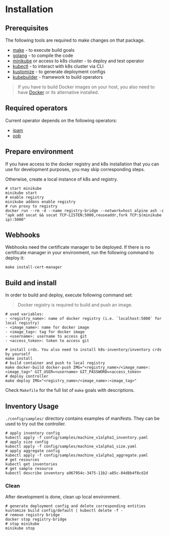 # Installation

## Prerequisites
The following tools are required to make changes on that package.

- [make](https://www.gnu.org/software/make/) - to execute build goals
- [golang](https://golang.org/) - to compile the code
- [minikube](https://minikube.sigs.k8s.io/) or access to k8s cluster - to deploy and test operator
- [kubectl](https://kubernetes.io/docs/tasks/tools/install-kubectl/) - to interact with k8s cluster via CLI
- [kustomize](https://kustomize.io/) - to generate deployment configs
- [kubebuilder](https://book.kubebuilder.io) - framework to build operators

 > If you have to build Docker images on your host,
you also need to have [Docker](https://www.docker.com/) or its alternative installed.

## Required operators
Current operator depends on the following operators:
- [ipam](https://github.com/ironcore-dev/ipam)
- [oob](https://github.com/ironcore-dev/oob)


## Prepare environment
If you have access to the docker registry and k8s installation that you can use for development purposes, you may skip corresponding steps. 

Otherwise, create a local instance of k8s and registry.

    # start minikube
    minikube start
    # enable registry
    minikube addons enable registry
    # run proxy to registry
    docker run --rm -d --name registry-bridge --network=host alpine ash -c "apk add socat && socat TCP-LISTEN:5000,reuseaddr,fork TCP:$(minikube ip):5000"

## Webhooks
Webhooks need the certificate manager to be deployed. If there is no certificate manager in your environment, run the following 
command to deploy it:

    make install-cert-manager

## Build and install
In order to build and deploy, execute following command set:

> Docker registry is required to build and push an image.

    # used variables:
    - <registry_name>: name of docker registry (i.e. `localhost:5000` for local registry)
    - <image_name>: name for docker image
    - <image_tag>: tag for docker image
    - <username>: username to access git
    - <access_token>: token to access git
    
    # install crds. You also need to install k8s-inventory/inventory crds by yourself
    make install
    # build container and push to local registry
    make docker-build docker-push IMG="<registry_name>/<image_name>:<image_tag>" GIT_USER=<username> GIT_PASSWORD=<access_token>
    # deploy controller
    make deploy IMG="<registry_name>/<image_name>:<image_tag>"

Check `Makefile` for the full list of `make` goals with descriptions.

## Inventory Usage

`./config/samples/` directory contains examples of manifests. They can be used to try out the controller.

    # apply inventory config
    kubectl apply -f config/samples/machine_v1alpha1_inventory.yaml
    # apply size config
    kubectl apply -f config/samples/machine_v1alpha1_size.yaml
    # apply aggregate config
    kubectl apply -f config/samples/machine_v1alpha1_aggregate.yaml
    # get resources
    kubectl get inventories
    # get sample resource
    kubectl describe inventory a967954c-3475-11b2-a85c-84d8b4f8cd2d

### Clean

After development is done, clean up local environment.

    # generate deployment config and delete corresponding entities
    kustomize build config/default | kubectl delete -f -
    # remove registry bridge
    docker stop registry-bridge
    # stop minikube
    minikube stop